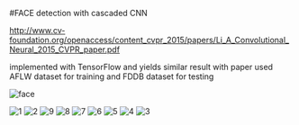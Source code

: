 #FACE detection with cascaded CNN

http://www.cv-foundation.org/openaccess/content_cvpr_2015/papers/Li_A_Convolutional_Neural_2015_CVPR_paper.pdf

implemented with TensorFlow and yields similar result with paper
used AFLW dataset for training and  FDDB dataset for testing


![face](https://cloud.githubusercontent.com/assets/13601723/15348812/7a3c4196-1d08-11e6-9f1a-c5fea6cbdce1.png)


![1](https://cloud.githubusercontent.com/assets/13601723/15348745/24f5f362-1d08-11e6-957d-e41718122426.png)
![2](https://cloud.githubusercontent.com/assets/13601723/15348767/4d1d0768-1d08-11e6-99d9-07785c131c4b.png)
![9](https://cloud.githubusercontent.com/assets/13601723/15348771/50f0e6e8-1d08-11e6-99af-c26a3428bbe2.png)
![8](https://cloud.githubusercontent.com/assets/13601723/15348772/5118bb3c-1d08-11e6-8274-be075da97d6f.png)
![7](https://cloud.githubusercontent.com/assets/13601723/15348773/512d4002-1d08-11e6-87be-2ac486923a07.png)
![6](https://cloud.githubusercontent.com/assets/13601723/15348774/512fb3be-1d08-11e6-9c77-d7a445d94f7e.png)
![5](https://cloud.githubusercontent.com/assets/13601723/15348775/5137c464-1d08-11e6-85d8-f4323ce7cf4b.png)
![4](https://cloud.githubusercontent.com/assets/13601723/15348776/513dc3d2-1d08-11e6-804f-37fd3299bf74.png)
![3](https://cloud.githubusercontent.com/assets/13601723/15348777/513f09fe-1d08-11e6-8cf2-751ea470aecd.png)

